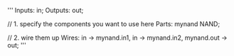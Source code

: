 '''
Inputs: in;
Outputs: out;

// 1. specify the components you want to use here
Parts: mynand NAND;

// 2. wire them up
Wires: in -> mynand.in1, in -> mynand.in2, mynand.out -> out;
'''

